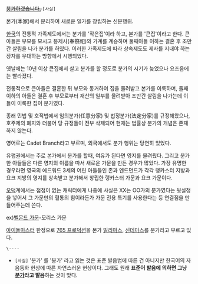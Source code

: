 <del>[붕가](%EB%B6%95%EA%B0%80.md)[하겠습니다.](%EB%B0%95%EC%9E%AC%EC%A0%95.md)
</del>`[사실]`

본가(本家)에서 분리하여 새로운 일가를 창립하는 신분행위.  

[한국](%ED%95%9C%EA%B5%AD.md)의 전통적 가족제도에서는 분가를 '작은집'이라 하고, 본가를 '큰집'이라고 한다.
큰아들은 부모를 모시고 봉제사(奉祭祀)와 가계를 계승하며 둘째아들 이하는 결혼 후 조만간 살림을 나가 분가를 하였다. 이러한 가족제도에 따라
상속제도도 제사를 지내야 하는 장자를 우대하는 방향에서 시행되었다.

옛날에는 10년 이상 큰집에서 살고 분가를 할 정도로 분가의 시기가 늦었으나 요즈음에는 빨라졌다.

전통적으로 큰아들은 결혼한 뒤 부모와 동거하여 집을 물려받고 본가를 이룩하며, 둘째 이하의 아들은 결혼 후 부모로부터 재산의 일부를 물려받아
조만간 살림을 나가는데 이들이 이룩한 집이 분가였다.

종래 민법 및 호적법에서 임의분가(任意分家) 및 법정분가(法定分家)를 규정해왔으나, 호주제의 폐지와 더불어 당 규정들이 전부 삭제되어 현재는
법률상 분가의 개념은 존재하지 않는다.

영어로는 Cadet Branch라고 부르며, 외국에서도 분가 행위는 당연히 있었다.

유럽권에서는 주로 본가에서 분가를 할때, 여유가 된다면 영지를 물려줬다. 그리고 분가한 아들들은 다른 영지의 이름을 따서 새로운 가문을 만든
경우가 많았다. 가장 유명한 경우라면 영국의 에드워드 3세의 어린 아들들인 존과 엔드먼드가 각각 랭카스터 지방과 요크 지방의 영지를 상속받고
분가해서 창립한 랭카스터 가문과 요크 가문이다.

[오덕](%EC%98%A4%EB%8D%95.md)계에서는 접점이 없는 캐릭터에게 나중에 사실은 XX는 OO가의 분가였다는 뒷설정을
넣어서 그 가문만의 혈통의 힘이라든가 가문 전용 특기를 사용한다는 등 연결점을 만들어주는데 쓴다.

ex)[벨몬드 가문](%EB%B2%A8%EB%AA%AC%EB%93%9C%20%EA%B0%80%EB%AC%B8.md)-모리스 가문

[아이돌마스터](%EC%95%84%EC%9D%B4%EB%8F%8C%EB%A7%88%EC%8A%A4%ED%84%B0.md) 한정으로
[765 프로덕션](765%20%ED%94%84%EB%A1%9C%EB%8D%95%EC%85%98.md)을 본가
[밀리마스](%EB%B0%80%EB%A6%AC%EB%A7%88%EC%8A%A4.md),
[신데마스](%EC%8B%A0%EB%8D%B0%EB%A7%88%EC%8A%A4.md)를 분가라고 부르고 있다.

`\----`

  * `[사실]` '분가' 를 '붕가' 라고 읽는 것은 표준 발음법에 따른 건 아니지만 한국어의 자음동화 현상에 따른 자연스러운 현상이다. 그래도 원래 **표준어 발음에 의하면 그냥 [분가](%EB%B6%84%EA%B0%80.md)라고 발음**하는 것이 맞다.

